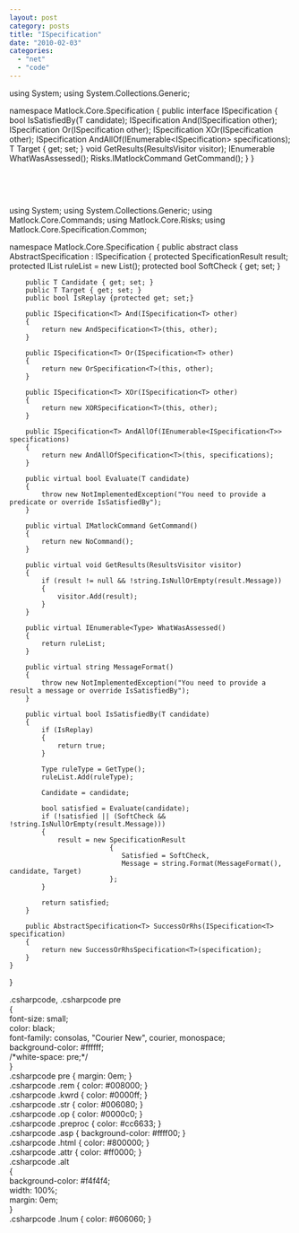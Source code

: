 ```yaml
---
layout: post
category: posts
title: "ISpecification"
date: "2010-02-03"
categories: 
  - "net"
  - "code"
---
```


using System;
using System.Collections.Generic;

namespace Matlock.Core.Specification { public interface ISpecification<T> { bool IsSatisfiedBy(T candidate); ISpecification<T> And(ISpecification<T> other); ISpecification<T> Or(ISpecification<T> other); ISpecification<T> XOr(ISpecification<T> other); ISpecification<T> AndAllOf(IEnumerable<ISpecification<T>> specifications); T Target { get; set; } void GetResults(ResultsVisitor visitor); IEnumerable<Type> WhatWasAssessed(); Risks.IMatlockCommand GetCommand(); } }

 

 

using System;
using System.Collections.Generic;
using Matlock.Core.Commands;
using Matlock.Core.Risks;
using Matlock.Core.Specification.Common;

namespace Matlock.Core.Specification
{
    public abstract class AbstractSpecification<T> : ISpecification<T>
    {
        protected SpecificationResult result;
        protected IList<Type> ruleList = new List<Type>();
        protected bool SoftCheck { get; set; }

        public T Candidate { get; set; }
        public T Target { get; set; }
        public bool IsReplay {protected get; set;}

        public ISpecification<T> And(ISpecification<T> other)
        {
            return new AndSpecification<T>(this, other);
        }

        public ISpecification<T> Or(ISpecification<T> other)
        {
            return new OrSpecification<T>(this, other);
        }

        public ISpecification<T> XOr(ISpecification<T> other)
        {
            return new XORSpecification<T>(this, other);
        }

        public ISpecification<T> AndAllOf(IEnumerable<ISpecification<T>> specifications)
        {
            return new AndAllOfSpecification<T>(this, specifications);    
        }

        public virtual bool Evaluate(T candidate)
        {
            throw new NotImplementedException("You need to provide a predicate or override IsSatisfiedBy");
        }

        public virtual IMatlockCommand GetCommand()
        {
            return new NoCommand();
        }
        
        public virtual void GetResults(ResultsVisitor visitor)
        {
            if (result != null && !string.IsNullOrEmpty(result.Message))
            {
                visitor.Add(result);
            }
        }

        public virtual IEnumerable<Type> WhatWasAssessed()
        {
            return ruleList;
        }

        public virtual string MessageFormat()
        {
            throw new NotImplementedException("You need to provide a result a message or override IsSatisfiedBy");
        }

        public virtual bool IsSatisfiedBy(T candidate)
        {
            if (IsReplay)
            {
                return true;
            }
            
            Type ruleType = GetType(); 
            ruleList.Add(ruleType);

            Candidate = candidate;

            bool satisfied = Evaluate(candidate);
            if (!satisfied || (SoftCheck && !string.IsNullOrEmpty(result.Message)))
            {
                result = new SpecificationResult
                             {
                                Satisfied = SoftCheck, 
                                Message = string.Format(MessageFormat(), candidate, Target)
                             };
            }

            return satisfied;
        }

        public AbstractSpecification<T> SuccessOrRhs(ISpecification<T> specification)
        {
            return new SuccessOrRhsSpecification<T>(specification);
        }
    }
}

.csharpcode, .csharpcode pre<br /> {<br /> font-size: small;<br /> color: black;<br /> font-family: consolas, "Courier New", courier, monospace;<br /> background-color: #ffffff;<br /> /\*white-space: pre;\*/<br /> }<br /> .csharpcode pre { margin: 0em; }<br /> .csharpcode .rem { color: #008000; }<br /> .csharpcode .kwrd { color: #0000ff; }<br /> .csharpcode .str { color: #006080; }<br /> .csharpcode .op { color: #0000c0; }<br /> .csharpcode .preproc { color: #cc6633; }<br /> .csharpcode .asp { background-color: #ffff00; }<br /> .csharpcode .html { color: #800000; }<br /> .csharpcode .attr { color: #ff0000; }<br /> .csharpcode .alt<br /> {<br /> background-color: #f4f4f4;<br /> width: 100%;<br /> margin: 0em;<br /> }<br /> .csharpcode .lnum { color: #606060; }
